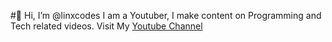 #👋 Hi, I’m @linxcodes
I am a Youtuber, I make content on Programming and Tech related videos.
Visit My [Youtube Channel](https://www.youtube.com/channel/UCaCabR2d4Q5F5kGeKuXnZEw)

